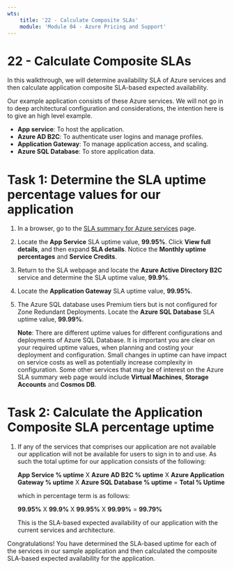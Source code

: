 ```yaml
---
wts:
    title: '22 - Calculate Composite SLAs'
    module: 'Module 04 - Azure Pricing and Support'
---
```

# 22 - Calculate Composite SLAs


In this walkthrough, we will determine availability SLA of Azure services and then calculate application composite SLA-based expected availability.

Our example application consists of these Azure services. We will not go in to deep architectural configuration and considerations, the intention here is to give an high level example.

+ **App service**: To host the application.
+ **Azure AD B2C**: To authenticate user logins and manage profiles.
+ **Application Gateway**: To manage application access, and scaling. 
+ **Azure SQL Database**: To store application data. 

# Task 1: Determine the SLA uptime percentage values for our application

1. In a browser, go to the [SLA summary for Azure services](https://azure.microsoft.com/en-us/support/legal/sla/summary/) page.

2. Locate the **App Service** SLA uptime value, **99.95%**. Click **View full details**, and then expand **SLA details**. Notice the **Monthly uptime percentages** and **Service Credits**.

3. Return to the SLA webpage and locate the **Azure Active Directory B2C** service and determine the SLA uptime value, **99.9%**. 

4. Locate the **Application Gateway** SLA uptime value, **99.95%**. 

5. The Azure SQL database uses Premium tiers but is not configured for Zone Redundant Deployments. Locate the **Azure SQL Database** SLA uptime value, **99.99%**. 

    **Note**: There are different uptime values for different configurations and deployments of Azure SQL Database. It is important you are clear on your required uptime values, when planning and costing your deployment and configuration. Small changes in uptime can have impact on service costs as well as potentially increase complexity in configuration. Some other services that may be of interest on the Azure SLA summary web page would include **Virtual Machines**, **Storage Accounts** and **Cosmos DB**.

# Task 2: Calculate the Application Composite SLA percentage uptime

1. If any of the services that comprises our application are not available our application will not be available for users to sign in to and use. As such the total uptime for our application consists of the following:

    **App Service % uptime** X **Azure AD B2C % uptime** X  **Azure Application Gateway % uptime** X **Azure SQL Database % uptime** = **Total % Uptime**

    which in percentage term is as follows:

    **99.95%** X **99.9%** X **99.95%** X **99.99%** = **99.79%**

    This is the SLA-based expected availability of our application with the current services and architecture.

Congratulations! You have determined the SLA-based uptime for each of the services in our sample application and then calculated the composite SLA-based expected availability for the application.